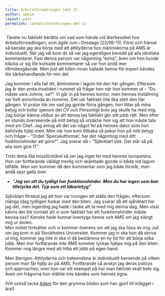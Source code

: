 ```yaml
---
title: Arbetsförnedringen (del 2)
author: admin
layout: post
permalink: /arbetsfornedringen-del-2/
---
```

<img src="http://johniehjelm.me/wp-uploads/2011/06/ams1.jpg" alt="" title="Arbetsförnedringen" class="alignnone size-auto wp-image-398" /> 
Tänkte nu faktiskt berätta om vad som hände vid återbesöket hos Arbetsförmedlingen, som ägde rum i Onsdags (22/06-11). Först och främst så kanske jag ska börja med att attityderna hos människorna på AMS är individuellt. När jag väl kom dit så var jag egentligen beredd på alla idiotiska kommentarer. Fast denna person var någonting &#8220;extra&#8221;, även om hon kunde kläcka ur sig lite korkade kommentarer så var hon ändå mer tillmötesgående. Men just att killen innan kallade henne för expert kändes lite särbehandlande för min del.

Jag kommer i alla fall dit, åtminstone i lagom tid den här gången. Eftersom jag är den enda invaliden i rummet så frågar hon när hon kommer ut &#8211; &#8220;Du måste vara Johnie, va?&#8221;. Vi går in på hennes kontor, men hennes inställning var helt annorlunda än honoms. Det var faktiskt inte lika stelt den här gången. Vi pratar lite om vad jag gjorde förra gången, hon tittar på mina betyg och kollar igenom det CV och Personligt brev jag skulle ha med mig.  
Jag börjar känna vibbar av att denna tjej faktiskt gör sitt jobb rätt. Men efter en stunds överseende på mitt betyg så ursäktar hon sig att hon måste tala med sin Chef. Jag antog att det var något fel på hennes dator som hon behövde hjälp med. Men när hon kom tillbaka så pekar hon på mitt betyg och frågar &#8211; &#8220;Ordet &#8216;Specialutformat&#8217;, har det någonting med ditt funktionshinder att göra?&#8221;. Jag svarar då &#8211; &#8220;Självklart inte. Det står så på alla som gick IT&#8221;. 

Trots detta lilla missförstånd så ser jag inget fel med hennes kompetens. Hon var fortfarande väldigt trevlig och skämtade gjorde vi båda vid lagom tillfälle. Men sen kommer då den kommentar som jag både förstår, men ändå spyr galla över. 

- *&#8220;**Jag ser att du tydligt har funktionshinder. Men du har ingen som kan tillstyrka det. Typ som ett läkarintyg&#8221;***

Självklart förstod jag att hon var tvungen att ställa den frågan, eftersom många idag tydligen fuskar med den biten. Jag svarar då att självklart har jag det, men ingenting jag hade i tanke att ta med mig denna dag. Men visst känns det lite ironiskt att vi som faktiskt har ett funktionshinder måste bevisa oss? Kanske hade kunnat övertyga henne och AMS om jag slängt mig ur stolen.  
Men mötet fortsätter och vi kommer överens om att jag ska höra av mig Juli om jag kom in på Stockholms Universitet. Kommer jag in ska hon då skriva ut mig, kommer jag inte in ska vi då bestämma en ny tid för att börja söka jobb. Men tror fortfarande inte AMS kommer lyckas hjälpa mig på den biten. Kommer nog längre med att hitta ett jobb på egen hand.

Men återigen. Attityderna och beteendena är individuellt beroende på vilken person man får hjälp av på AMS. Fortfarande så avskyr jag deras policys och approaches, men hon var ett exempel på hur man faktiskt skall bete sig. Även om frågorna hon ställde inte kändes som hennes egna.

(Vill också tacka [Adam][1] för den grymma bilden som han gjort till inlägget i ära!)

 [1]: http://wessmanek.daportfolio.com/